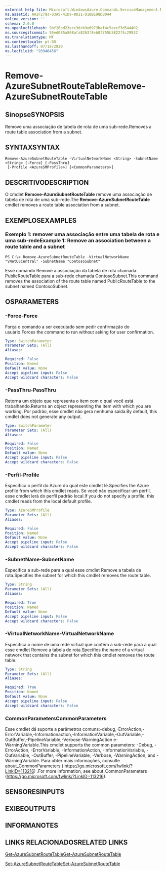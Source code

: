 ```yaml
---
external help file: Microsoft.WindowsAzure.Commands.ServiceManagement.Network.dll-Help.xml
ms.assetid: AA2F2793-03A5-41D9-8021-D18BE98DB044
online version: ''
schema: 2.0.0
ms.openlocfilehash: 9bf26bd23ecc3dcb9e6973baf4c5eecf3d544402
ms.sourcegitcommit: 56ed085a868afa8263f8eb0f755b5822f5c29532
ms.translationtype: MT
ms.contentlocale: pt-BR
ms.lasthandoff: 07/18/2020
ms.locfileid: "93946456"
---
```

# <span data-ttu-id="c19e9-101">Remove-AzureSubnetRouteTable</span><span class="sxs-lookup"><span data-stu-id="c19e9-101">Remove-AzureSubnetRouteTable</span></span>

## <span data-ttu-id="c19e9-102">Sinopse</span><span class="sxs-lookup"><span data-stu-id="c19e9-102">SYNOPSIS</span></span>
<span data-ttu-id="c19e9-103">Remove uma associação de tabela de rota de uma sub-rede.</span><span class="sxs-lookup"><span data-stu-id="c19e9-103">Removes a route table association from a subnet.</span></span>

## <span data-ttu-id="c19e9-104">SYNTAX</span><span class="sxs-lookup"><span data-stu-id="c19e9-104">SYNTAX</span></span>

```
Remove-AzureSubnetRouteTable -VirtualNetworkName <String> -SubnetName <String> [-Force] [-PassThru]
 [-Profile <AzureSMProfile>] [<CommonParameters>]
```

## <span data-ttu-id="c19e9-105">DESCRITIVO</span><span class="sxs-lookup"><span data-stu-id="c19e9-105">DESCRIPTION</span></span>
<span data-ttu-id="c19e9-106">O cmdlet **Remove-AzureSubnetRouteTable** remove uma associação de tabela de rota de uma sub-rede.</span><span class="sxs-lookup"><span data-stu-id="c19e9-106">The **Remove-AzureSubnetRouteTable** cmdlet removes a route table association from a subnet.</span></span>

## <span data-ttu-id="c19e9-107">EXEMPLOS</span><span class="sxs-lookup"><span data-stu-id="c19e9-107">EXAMPLES</span></span>

### <span data-ttu-id="c19e9-108">Exemplo 1: remover uma associação entre uma tabela de rota e uma sub-rede</span><span class="sxs-lookup"><span data-stu-id="c19e9-108">Example 1: Remove an association between a route table and a subnet</span></span>
```
PS C:\> Remove-AzureSubnetRouteTable -VirtualNetworkName "VNetUSCentral" -SubnetName "ContosoSubnet"
```

<span data-ttu-id="c19e9-109">Esse comando Remove a associação da tabela de rota chamada PublicRouteTable para a sub-rede chamada ContosoSubnet.</span><span class="sxs-lookup"><span data-stu-id="c19e9-109">This command removes the association of the route table named PublicRouteTable to the subnet named ContosoSubnet.</span></span>

## <span data-ttu-id="c19e9-110">OS</span><span class="sxs-lookup"><span data-stu-id="c19e9-110">PARAMETERS</span></span>

### <span data-ttu-id="c19e9-111">-Force</span><span class="sxs-lookup"><span data-stu-id="c19e9-111">-Force</span></span>
<span data-ttu-id="c19e9-112">Força o comando a ser executado sem pedir confirmação do usuário.</span><span class="sxs-lookup"><span data-stu-id="c19e9-112">Forces the command to run without asking for user confirmation.</span></span>

```yaml
Type: SwitchParameter
Parameter Sets: (All)
Aliases: 

Required: False
Position: Named
Default value: None
Accept pipeline input: False
Accept wildcard characters: False
```

### <span data-ttu-id="c19e9-113">-PassThru</span><span class="sxs-lookup"><span data-stu-id="c19e9-113">-PassThru</span></span>
<span data-ttu-id="c19e9-114">Retorna um objeto que representa o item com o qual você está trabalhando.</span><span class="sxs-lookup"><span data-stu-id="c19e9-114">Returns an object representing the item with which you are working.</span></span> <span data-ttu-id="c19e9-115">Por padrão, esse cmdlet não gera nenhuma saída.</span><span class="sxs-lookup"><span data-stu-id="c19e9-115">By default, this cmdlet does not generate any output.</span></span>

```yaml
Type: SwitchParameter
Parameter Sets: (All)
Aliases: 

Required: False
Position: Named
Default value: None
Accept pipeline input: False
Accept wildcard characters: False
```

### <span data-ttu-id="c19e9-116">-Perfil</span><span class="sxs-lookup"><span data-stu-id="c19e9-116">-Profile</span></span>
<span data-ttu-id="c19e9-117">Especifica o perfil do Azure do qual este cmdlet lê.</span><span class="sxs-lookup"><span data-stu-id="c19e9-117">Specifies the Azure profile from which this cmdlet reads.</span></span> <span data-ttu-id="c19e9-118">Se você não especificar um perfil, esse cmdlet lerá do perfil padrão local.</span><span class="sxs-lookup"><span data-stu-id="c19e9-118">If you do not specify a profile, this cmdlet reads from the local default profile.</span></span>

```yaml
Type: AzureSMProfile
Parameter Sets: (All)
Aliases: 

Required: False
Position: Named
Default value: None
Accept pipeline input: False
Accept wildcard characters: False
```

### <span data-ttu-id="c19e9-119">-SubnetName</span><span class="sxs-lookup"><span data-stu-id="c19e9-119">-SubnetName</span></span>
<span data-ttu-id="c19e9-120">Especifica a sub-rede para a qual esse cmdlet Remove a tabela de rota.</span><span class="sxs-lookup"><span data-stu-id="c19e9-120">Specifies the subnet for which this cmdlet removes the route table.</span></span>

```yaml
Type: String
Parameter Sets: (All)
Aliases: 

Required: True
Position: Named
Default value: None
Accept pipeline input: False
Accept wildcard characters: False
```

### <span data-ttu-id="c19e9-121">-VirtualNetworkName</span><span class="sxs-lookup"><span data-stu-id="c19e9-121">-VirtualNetworkName</span></span>
<span data-ttu-id="c19e9-122">Especifica o nome de uma rede virtual que contém a sub-rede para a qual esse cmdlet Remove a tabela de rota.</span><span class="sxs-lookup"><span data-stu-id="c19e9-122">Specifies the name of a virtual network that contains the subnet for which this cmdlet removes the route table.</span></span>

```yaml
Type: String
Parameter Sets: (All)
Aliases: 

Required: True
Position: Named
Default value: None
Accept pipeline input: False
Accept wildcard characters: False
```

### <span data-ttu-id="c19e9-123">CommonParameters</span><span class="sxs-lookup"><span data-stu-id="c19e9-123">CommonParameters</span></span>
<span data-ttu-id="c19e9-124">Esse cmdlet dá suporte a parâmetros comuns:-debug,-ErrorAction,-ErrorVariable,-Informationaction,-InformationVariable,-OutVariable,-OutBuffer,-PipelineVariable,-Verbose-WarningAction e-WarningVariable.</span><span class="sxs-lookup"><span data-stu-id="c19e9-124">This cmdlet supports the common parameters: -Debug, -ErrorAction, -ErrorVariable, -InformationAction, -InformationVariable, -OutVariable, -OutBuffer, -PipelineVariable, -Verbose, -WarningAction, and -WarningVariable.</span></span> <span data-ttu-id="c19e9-125">Para obter mais informações, consulte about_CommonParameters ( https://go.microsoft.com/fwlink/?LinkID=113216) .</span><span class="sxs-lookup"><span data-stu-id="c19e9-125">For more information, see about_CommonParameters (https://go.microsoft.com/fwlink/?LinkID=113216).</span></span>

## <span data-ttu-id="c19e9-126">SENSORES</span><span class="sxs-lookup"><span data-stu-id="c19e9-126">INPUTS</span></span>

## <span data-ttu-id="c19e9-127">EXIBE</span><span class="sxs-lookup"><span data-stu-id="c19e9-127">OUTPUTS</span></span>

## <span data-ttu-id="c19e9-128">INFORMA</span><span class="sxs-lookup"><span data-stu-id="c19e9-128">NOTES</span></span>

## <span data-ttu-id="c19e9-129">LINKS RELACIONADOS</span><span class="sxs-lookup"><span data-stu-id="c19e9-129">RELATED LINKS</span></span>

[<span data-ttu-id="c19e9-130">Get-AzureSubnetRouteTable</span><span class="sxs-lookup"><span data-stu-id="c19e9-130">Get-AzureSubnetRouteTable</span></span>](./Get-AzureSubnetRouteTable.md)

[<span data-ttu-id="c19e9-131">Set-AzureSubnetRouteTable</span><span class="sxs-lookup"><span data-stu-id="c19e9-131">Set-AzureSubnetRouteTable</span></span>](./Set-AzureSubnetRouteTable.md)


